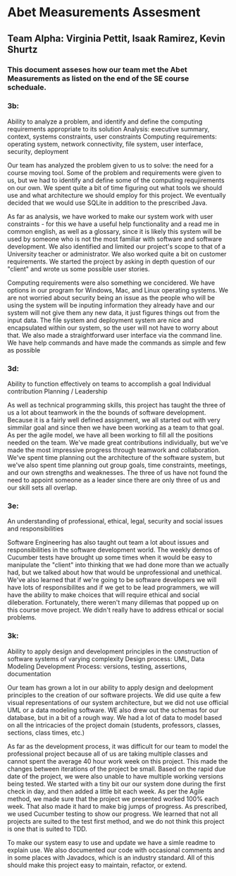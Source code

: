 <h1>Abet Measurements Assesment</h1>
<h2>Team Alpha: Virginia Pettit, Isaak Ramirez, Kevin Shurtz</h2>

<h3>This document asseses how our team met the Abet Measurements as listed on the end of the SE course scheduale.</h3> 

<p><h3>3b:</h3>Ability to analyze a problem, and identify and define the computing requirements appropriate to its solution
Analysis: executive summary, context, systems constraints, user constraints
Computing requirements: operating system, network connectivity, file system, user interface, security, deployment</p>

<p>Our team has analyzed the problem given to us to solve: the need for a course moving tool. Some of the problem and requirements were given to us, but we had to identify and define some of the computing requjirements on our own. We spent quite a bit of time figuring out what tools we should use and what architecture we should employ for this project. We eventually decided that we would use SQLite in addition to the prescribed Java.</p><p> As far as analysis, we have worked to make our system work with user constraints - for this we have a useful help functionality and a read me in common english, as well as a glossary, since it is likely this system will be used by someone who is not the most familiar with software and software development. We also identified and limited our project's scope to that of a University teacher or administrator. We also worked quite a bit on customer requirements. We started the project by asking in depth question of our "client" and wrote us some possible user stories.</p><p>Computing requirements were also something we concidered. We have options in our program for Windows, Mac, and Linux operating systems. We are not worried about security being an issue as the people who will be using the system will be inputing information they already have and our system will not give them any new data, it just figures things out from the input data. The file system and deployment system are nice and encapsulated within our system, so the user will not have to worry about that. We also made a straightforward user interface via the command line. We have help commands and have made the commands as simple and few as possible</p>

<p><h3>3d:</h3>Ability to function effectively on teams to accomplish a goal
Individual contribution
Planning / Leadership</p>

<p>As well as technical programming skills, this project has taught the three of us a lot about teamwork in the the bounds of software development. Because it is a fairly well defined assignment, we all started out with very simmilar goal and since then we have been working as a team to that goal. As per the agile model, we have all been working to fill all the positions needed on the team. We've made great contributions individually, but we've made the most impressive progress through teamwork and collaboration. We've spent time planning out the architecture of the software system, but we've also spent time planning out group goals, time constraints, meetings, and our own strengths and weaknesses. The three of us have not found the need to appoint someone as a leader since there are only three of us and our skill sets all overlap.</p>

<p><h3>3e:</h3>An understanding of professional, ethical, legal, security and social issues and responsibilities</p>

<p>Software Engineering has also taught out team a lot about issues and responsibilities in the software development world. The weekly demos of Cucumber tests have brought up some times when it would be easy to manipulate the "client" into thinking that we had done more than we actually had, but we talked about how that would be unprofessional and unethical. We've also learned that if we're going to be software developers we will have lots of responsibilites and if we get to be lead programmers, we will have the ability to make choices that will require ethical and social dileberation. Fortunately, there weren't many dillemas that popped up on this course move project. We didn't really have to address ethical or social problems.</p>

<p><h3>3k:</h3>Ability to apply design and development principles in the construction of software systems of varying complexity
Design process: UML, Data Modeling
Development Process: versions, testing, assertions, documentation</p>

<p>Our team has grown a lot in our ability to apply design and deelopment principles to the creation of our software projects. We did use quite a few visual representations of our system architecture, but we did not use official UML or a data modeling software. WE also drew out the schemas for our database, but in a bit of a rough way. We had a lot of data to model based on all the intricacies of the project domain (students, professors, classes, sections, class times, etc.)</p><p>As far as the development process, it was difficult for our team to model the professional project because all of us are taking multiple classes and cannot spent the average 40 hour work week on this project. This made the changes between iterations of the project be small. Based on the rapid due date of the project, we were also unable to have multiple working versions being tested. We started with a tiny bit our our system done during the first check in day, and then added a little bit each week. As per the Agile method, we made sure that the project we presented worked 100% each week. That also made it hard to make big jumps of progress. As prescribed, we used Cucumber testing to show our progress. We learned that not all projects are suited to the test first method, and we do not think this project is one that is suited to TDD.</p><p>To make our system easy to use and update we have a simle readme to explain use. We also documented our code with occasional comments and in some places with Javadocs, which is an industry standard. All of this should make this project easy to maintain, refactor, or extend.</p>
